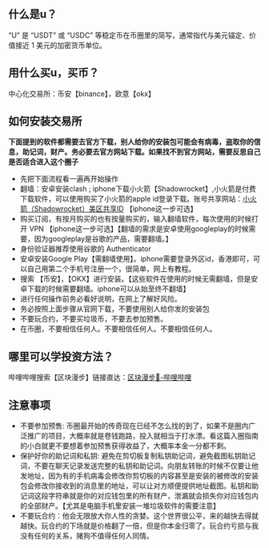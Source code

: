 
## 什么是u？
“U” 是 “USDT” 或 “USDC” 等稳定币在币圈里的简写，通常指代与美元锚定、价值接近 1 美元的加密货币单位。

## 用什么买u，买币？
中心化交易所：币安【binance】，欧意【okx】

## 如何安装交易所
**下面提到的软件都需要去官方下载，别人给你的安装包可能会有病毒，盗取你的信息，助记词，财产。务必要去官方网站下载。如果找不到官方网站，需要反思自己是否适合进入这个圈子**
- 先把下面流程看一遍再开始操作
- 翻墙：安卓安装clash ; iphone下载小火箭【Shadowrocket】,小火箭是付费下载软件，可以使用购买了小火箭的apple id登录下载。账号共享网站：[小火箭（Shadowrocket）美区共享ID](https://ids.ailiao.eu/) 【iphone这一步可选】
- 购买订阅，有按月购买的也有按量购买的，输入翻墙软件，每次使用的时候打开 VPN 【iphone这一步可选】【翻墙的需求是安卓使用googleplay的时候需要，因为googleplay是谷歌的产品，需要翻墙。】
- 身份验证器推荐使用谷歌的 Authenticator
- 安卓安装Google Play【需翻墙使用】。iphone需要登录外区id，香港即可，可以自己用第二个手机号注册一个，很简单，网上有教程。
- 搜索 【币安】，【OKX】进行安装。【这些软件在使用的时候无需翻墙，但是安卓下载的时候需要翻墙。iphone可以从始至终不翻墙】
- 进行任何操作前务必看好说明，在网上了解好风险。
- 务必按照上面步骤从官网下载，不要使用别人给你发的安装包
- 不要玩合约，不要买垃圾币，不要去参加预售。
- 在币圈，不要相信任何人。不要相信任何人。不要相信任何人。

## 哪里可以学投资方法？
哔哩哔哩搜索【区块漫步】链接直达：[区块漫步🚶-哔哩哔哩](https://space.bilibili.com/3546751971625118)

## 注意事项
- 不要参加预售: 币圈最开始的传奇现在已经不怎么找的到了，如果不是圈内广泛推广的项目，大概率就是卷钱跑路，投入就相当于打水漂。看这篇入圈指南的小白就更不要想着参加预售获得收益了，大概率本金一分都不剩。
- 保护好你的助记词和私钥: 避免在剪切板复制私钥助记词，避免截图私钥助记词，不要在聊天记录发送完整的私钥和助记词。向朋友转账的时候不仅要让他发地址，因为有的手机病毒会修改你剪切板的内容甚至是安装的被修改的安装包会修改你接收到的消息里的地址，可以让对方顺便提供地址截图。私钥和助记词这段字符串就是你的对应钱包里的所有财产，泄漏就会损失你对应钱包内的全部财产。【尤其是电脑手机里安装一堆垃圾软件的需要注意】
- 不要玩合约：他会无限放大你人性的贪婪。这个世界很公平，来的越快去得就越快。玩合约的下场就是价格翻了一倍，但是你本金归零了。玩合约亏损与我没有任何的关系，赌狗不值得任何人同情。